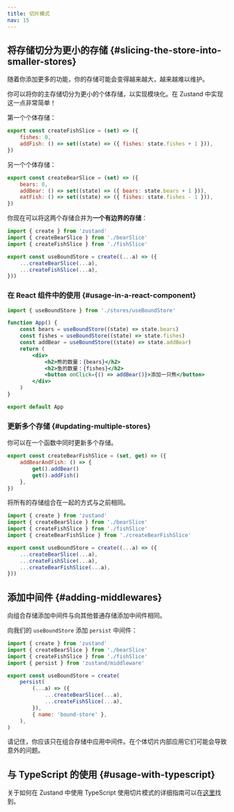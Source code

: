 ```yaml
---
title: 切片模式
nav: 15
---
```


## 将存储切分为更小的存储 {#slicing-the-store-into-smaller-stores}

随着你添加更多的功能，你的存储可能会变得越来越大，越来越难以维护。

你可以将你的主存储切分为更小的个体存储，以实现模块化。在 Zustand 中实现这一点非常简单！

第一个个体存储：

```js
export const createFishSlice = (set) => ({
    fishes: 0,
    addFish: () => set((state) => ({ fishes: state.fishes + 1 })),
})
```

另一个个体存储：

```js
export const createBearSlice = (set) => ({
    bears: 0,
    addBear: () => set((state) => ({ bears: state.bears + 1 })),
    eatFish: () => set((state) => ({ fishes: state.fishes - 1 })),
})
```

你现在可以将这两个存储合并为**一个有边界的存储**：

```js
import { create } from 'zustand'
import { createBearSlice } from './bearSlice'
import { createFishSlice } from './fishSlice'

export const useBoundStore = create((...a) => ({
    ...createBearSlice(...a),
    ...createFishSlice(...a),
}))
```

### 在 React 组件中的使用 {#usage-in-a-react-component}

```jsx
import { useBoundStore } from './stores/useBoundStore'

function App() {
    const bears = useBoundStore((state) => state.bears)
    const fishes = useBoundStore((state) => state.fishes)
    const addBear = useBoundStore((state) => state.addBear)
    return (
        <div>
            <h2>熊的数量：{bears}</h2>
            <h2>鱼的数量：{fishes}</h2>
            <button onClick={() => addBear()}>添加一只熊</button>
        </div>
    )
}

export default App
```

### 更新多个存储 {#updating-multiple-stores}

你可以在一个函数中同时更新多个存储。

```js
export const createBearFishSlice = (set, get) => ({
    addBearAndFish: () => {
        get().addBear()
        get().addFish()
    },
})
```

将所有的存储组合在一起的方式与之前相同。

```js
import { create } from 'zustand'
import { createBearSlice } from './bearSlice'
import { createFishSlice } from './fishSlice'
import { createBearFishSlice } from './createBearFishSlice'

export const useBoundStore = create((...a) => ({
    ...createBearSlice(...a),
    ...createFishSlice(...a),
    ...createBearFishSlice(...a),
}))
```

## 添加中间件 {#adding-middlewares}

向组合存储添加中间件与向其他普通存储添加中间件相同。

向我们的 `useBoundStore` 添加 `persist` 中间件：

```js
import { create } from 'zustand'
import { createBearSlice } from './bearSlice'
import { createFishSlice } from './fishSlice'
import { persist } from 'zustand/middleware'

export const useBoundStore = create(
    persist(
        (...a) => ({
            ...createBearSlice(...a),
            ...createFishSlice(...a),
        }),
        { name: 'bound-store' },
    ),
)
```

请记住，你应该只在组合存储中应用中间件。在个体切片内部应用它们可能会导致意外的问题。

## 与 TypeScript 的使用 {#usage-with-typescript}

关于如何在 Zustand 中使用 TypeScript 使用切片模式的详细指南可以在[这里](./typescript.md#slices-pattern)找到。
